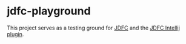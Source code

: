 # jdfc-playground

This project serves as a testing ground for [JDFC](https://github.com/blochmat/jdfc) and the [JDFC Intellij plugin](https://github.com/blochmat/jdfc-intellij-plugin).
